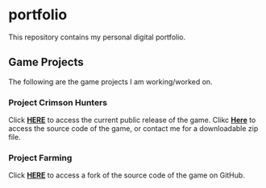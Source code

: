 # portfolio
This repository contains my personal digital portfolio.

## Game Projects
The following are the game projects I am working/worked on.

### Project Crimson Hunters
Click [**HERE**](https://github.com/StarryDust-02/ProjectCH-Public) to access the current public release of the game.
Clikc [**Here**](https://github.com/StarryDust-02/ProjectCH) to access the source code of the game, or contact me for a downloadable zip file.

### Project Farming
Click [**HERE**](https://github.com/StarryDust-02/Project-Farming-Public) to access a fork of the source code of the game on GitHub.
